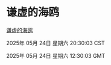 # 谦虚的海鸥
[谦虚的海鸥](http://219.139.196.218:56308/qxdho/course/base/hotlink/index.php)

2025年 05月 24日 星期六 20:30:03 CST

2025年 05月 24日 星期六 12:30:03 GMT
